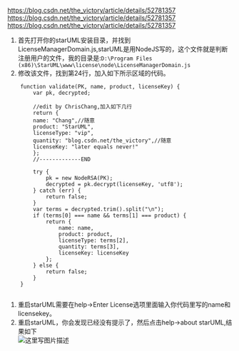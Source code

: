 https://blog.csdn.net/the_victory/article/details/52781357    
https://blog.csdn.net/the_victory/article/details/52781357    
https://blog.csdn.net/the_victory/article/details/52781357    
    
    
1.  首先打开你的starUML安装目录，并找到LicenseManagerDomain.js,starUML是用NodeJS写的，这个文件就是判断注册用户的文件，我的目录是:`D:\Program Files (x86)\StarUML\www\license\node\LicenseManagerDomain.js`    
2.  修改该文件，找到第24行，加入如下所示区域的代码。    
    
```    
    function validate(PK, name, product, licenseKey) {    
        var pk, decrypted;    
    
        //edit by ChrisChang,加入如下几行    
        return {    
        name: "Chang",//随意    
        product: "StarUML",    
        licenseType: "vip",    
        quantity: "blog.csdn.net/the_victory",//随意    
        licenseKey: "later equals never!"    
        };    
        //-------------END    
    
        try {    
            pk = new NodeRSA(PK);    
            decrypted = pk.decrypt(licenseKey, 'utf8');    
        } catch (err) {    
            return false;    
        }    
        var terms = decrypted.trim().split("\n");    
        if (terms[0] === name && terms[1] === product) {    
            return {    
                name: name,    
                product: product,    
                licenseType: terms[2],    
                quantity: terms[3],    
                licenseKey: licenseKey    
            };    
        } else {    
            return false;    
        }    
    }    
    
```    
    
1.  重启starUML需要在help->Enter License选项里面输入你代码里写的name和licensekey。    
2.  重启starUML，你会发现已经没有提示了，然后点击help->about starUML,结果如下     
    ![这里写图片描述](http://upload-images.jianshu.io/upload_images/7485616-f2b845312cd1035c?imageMogr2/auto-orient/strip%7CimageView2/2/w/1240)    
